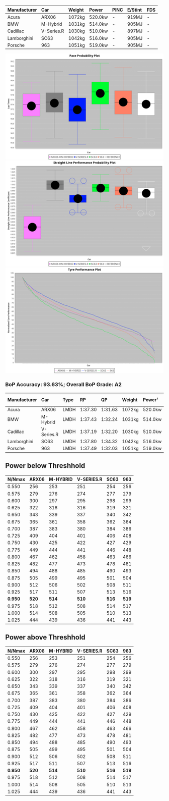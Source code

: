 | Manufacturer | Car        | Weight | Power   | PINC    | E/Stint | FDS     |
|:-|:-|:-|:-|:-|:-|:-|
| Acura        | ARX06      | 1072kg | 520.0kw |    -    | 919MJ   |    -    |
| BMW          | M-Hybrid   | 1031kg | 514.0kw |    -    | 905MJ   |    -    |
| Cadillac     | V-Series.R | 1030kg | 510.0kw |    -    | 897MJ   |    -    |
| Lamborghini  | SC63       | 1042kg | 516.0kw |    -    | 905MJ   |    -    |
| Porsche      | 963        | 1051kg | 519.0kw |    -    | 905MJ   |    -    |

![PACECHART](./IMG/OFFICIAL.png)
![STRAIGHTLINEPERFORMANCECHART](./IMG/OFFICIAL_sp.png)
![TYREPERFORMANCECHART](./IMG/OFFICIAL_tw.png)

### BoP Accuracy: 93.63%; Overall BoP Grade: A2
| Manufacturer | Car        | Type | RP      | QP      | Weight | Power¹  | Threshhold | PINC    | Power²   | E/Stint | AVG Vmax  | FDS     | RDLC | L/Stint | BOP-Grade | Model Accuracy | Model Points | Match%  | SimDiff |
|:-|:-|:-|:-|:-|:-|:-|:-|:-|:-|:-|:-|:-|:-|:-|:-|:-|:-|:-|:-|
| Acura        | ARX06      | LMDH | 1:37.30 | 1:31.63 | 1072kg | 520.0kw | 0.0kph     |    -    | 520.00kw |  919MJ  | 309.36kph |    -    | 1.00 | 29      | -B2       | 100.00%        | 995          | 84.64%  | ±0.30s  |
| BMW          | M-Hybrid   | LMDH | 1:37.43 | 1:32.24 | 1031kg | 514.0kw | 0.0kph     |    -    | 514.00kw |  905MJ  | 321.85kph |    -    | 1.03 | 29      | ~A1       | 100.00%        | 1696         | 100.00% | #       |
| Cadillac     | V-Series.R | LMDH | 1:37.19 | 1:32.20 | 1030kg | 510.0kw | 0.0kph     |    -    | 510.00kw |  897MJ  | 316.83kph |    -    | 1.03 | 29      | ~A1       | 88.64%         | 2076         | 95.93%  | #       |
| Lamborghini  | SC63       | LMDH | 1:37.80 | 1:34.32 | 1042kg | 516.0kw | 0.0kph     |    -    | 516.00kw |  905MJ  | 320.76kph |    -    | 1.03 | 29      | +B1       | 100.00%        | 504          | 87.58%  | #       |
| Porsche      | 963        | LMDH | 1:37.49 | 1:32.03 | 1051kg | 519.0kw | 0.0kph     |    -    | 519.00kw |  905MJ  | 319.42kph |    -    | 1.01 | 29      | ~A1       | 90.40%         | 5633         | 100.00% | #       |

## Power below Threshhold
| N/Nmax    | ARX06   | M-HYBRID | V-SERIES.R | SC63    | 963     |
|:-|:-|:-|:-|:-|:-|
|  0.550    |  256    |  253     |  251       |  254    |  256    |
|  0.575    |  279    |  276     |  274       |  277    |  279    |
|  0.600    |  300    |  297     |  295       |  298    |  299    |
|  0.625    |  322    |  318     |  316       |  319    |  321    |
|  0.650    |  343    |  339     |  337       |  340    |  342    |
|  0.675    |  365    |  361     |  358       |  362    |  364    |
|  0.700    |  387    |  383     |  380       |  384    |  386    |
|  0.725    |  409    |  404     |  401       |  406    |  408    |
|  0.750    |  430    |  425     |  422       |  427    |  429    |
|  0.775    |  449    |  444     |  441       |  446    |  448    |
|  0.800    |  467    |  462     |  458       |  463    |  466    |
|  0.825    |  482    |  477     |  473       |  478    |  481    |
|  0.850    |  494    |  488     |  485       |  490    |  493    |
|  0.875    |  505    |  499     |  495       |  501    |  504    |
|  0.900    |  512    |  506     |  502       |  508    |  511    |
|  0.925    |  517    |  511     |  507       |  513    |  516    |
| **0.950** | **520** | **514**  | **510**    | **516** | **519** |
|  0.975    |  518    |  512     |  508       |  514    |  517    |
|  1.000    |  514    |  508     |  505       |  510    |  513    |
|  1.025    |  444    |  439     |  436       |  441    |  443    |

## Power above Threshhold
| N/Nmax    | ARX06   | M-HYBRID | V-SERIES.R | SC63    | 963     |
|:-|:-|:-|:-|:-|:-|
|  0.550    |  256    |  253     |  251       |  254    |  256    |
|  0.575    |  279    |  276     |  274       |  277    |  279    |
|  0.600    |  300    |  297     |  295       |  298    |  299    |
|  0.625    |  322    |  318     |  316       |  319    |  321    |
|  0.650    |  343    |  339     |  337       |  340    |  342    |
|  0.675    |  365    |  361     |  358       |  362    |  364    |
|  0.700    |  387    |  383     |  380       |  384    |  386    |
|  0.725    |  409    |  404     |  401       |  406    |  408    |
|  0.750    |  430    |  425     |  422       |  427    |  429    |
|  0.775    |  449    |  444     |  441       |  446    |  448    |
|  0.800    |  467    |  462     |  458       |  463    |  466    |
|  0.825    |  482    |  477     |  473       |  478    |  481    |
|  0.850    |  494    |  488     |  485       |  490    |  493    |
|  0.875    |  505    |  499     |  495       |  501    |  504    |
|  0.900    |  512    |  506     |  502       |  508    |  511    |
|  0.925    |  517    |  511     |  507       |  513    |  516    |
| **0.950** | **520** | **514**  | **510**    | **516** | **519** |
|  0.975    |  518    |  512     |  508       |  514    |  517    |
|  1.000    |  514    |  508     |  505       |  510    |  513    |
|  1.025    |  444    |  439     |  436       |  441    |  443    |
